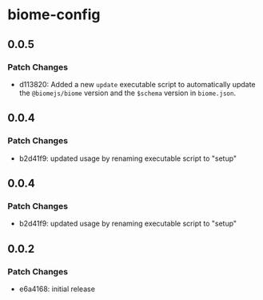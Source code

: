 # biome-config

## 0.0.5

### Patch Changes

- d113820: Added a new `update` executable script to automatically update the `@biomejs/biome` version and the `$schema` version in `biome.json`.

## 0.0.4

### Patch Changes

- b2d41f9: updated usage by renaming executable script to "setup"

## 0.0.4

### Patch Changes

- b2d41f9: updated usage by renaming executable script to "setup"

## 0.0.2

### Patch Changes

- e6a4168: initial release
